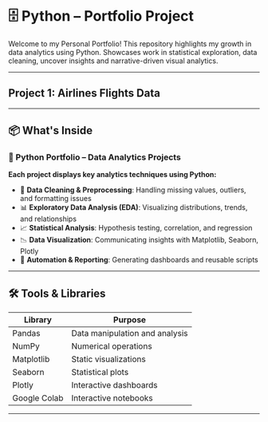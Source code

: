 # 🗄️ Python – Portfolio Project
Welcome to my Personal Portfolio! This repository highlights my growth in data analytics using Python. Showcases work in statistical exploration, data cleaning, uncover insights and narrative-driven visual analytics. 

---
## Project 1: Airlines Flights Data

---

## 📦 What's Inside
### 🐍 Python Portfolio – Data Analytics Projects

**Each project displays key analytics techniques using Python:**

- 🧹 **Data Cleaning & Preprocessing**: Handling missing values, outliers, and formatting issues
- 📊 **Exploratory Data Analysis (EDA)**: Visualizing distributions, trends, and relationships
- 📈 **Statistical Analysis**: Hypothesis testing, correlation, and regression
- 📉 **Data Visualization**: Communicating insights with Matplotlib, Seaborn, Plotly
- 📁 **Automation & Reporting**: Generating dashboards and reusable scripts

---

## 🛠️ Tools & Libraries

| Library       | Purpose                          |
|---------------|----------------------------------|
| Pandas        | Data manipulation and analysis   |
| NumPy         | Numerical operations             |
| Matplotlib    | Static visualizations            |
| Seaborn       | Statistical plots                |
| Plotly        | Interactive dashboards           |
| Google Colab  | Interactive notebooks            |

---


